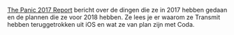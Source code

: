 [The Panic 2017 Report](https://panic.com/blog/the-2017-panic-report/) bericht over de dingen die ze in 2017 hebben gedaan en de plannen die ze voor 2018 hebben. Ze lees je er waarom ze Transmit hebben teruggetrokken uit iOS en wat ze van plan zijn met Coda. 
